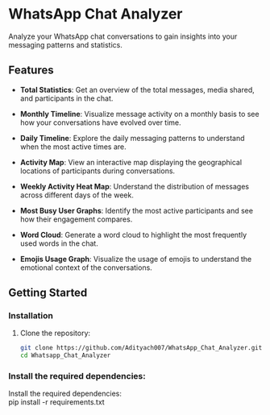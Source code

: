 # WhatsApp Chat Analyzer

Analyze your WhatsApp chat conversations to gain insights into your messaging patterns and statistics.

## Features

- **Total Statistics**: Get an overview of the total messages, media shared, and participants in the chat.

- **Monthly Timeline**: Visualize message activity on a monthly basis to see how your conversations have evolved over time.

- **Daily Timeline**: Explore the daily messaging patterns to understand when the most active times are.

- **Activity Map**: View an interactive map displaying the geographical locations of participants during conversations.

- **Weekly Activity Heat Map**: Understand the distribution of messages across different days of the week.

- **Most Busy User Graphs**: Identify the most active participants and see how their engagement compares.

- **Word Cloud**: Generate a word cloud to highlight the most frequently used words in the chat.

- **Emojis Usage Graph**: Visualize the usage of emojis to understand the emotional context of the conversations.

## Getting Started

### Installation

1. Clone the repository:
   ```sh
   git clone https://github.com/Adityach007/WhatsApp_Chat_Analyzer.git
   cd Whatsapp_Chat_Analyzer

### Install the required dependencies:
Install the required dependencies:   
pip install -r requirements.txt

